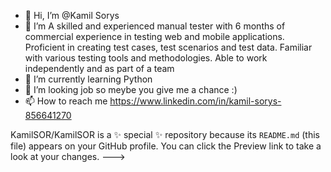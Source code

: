 - 👋 Hi, I’m @Kamil Sorys
- 👀 I’m A skilled and experienced manual tester with 6 months
of commercial experience in testing web and mobile
applications. Proficient in creating test cases, test
scenarios and test data. Familiar with various testing
tools and methodologies. Able to work independently
and as part of a team
- 🌱 I’m currently learning Python
- 💞️ I’m looking job so meybe you give me a chance :)
- 📫 How to reach me https://www.linkedin.com/in/kamil-sorys-856641270



KamilSOR/KamilSOR is a ✨ special ✨ repository because its `README.md` (this file) appears on your GitHub profile.
You can click the Preview link to take a look at your changes.
--->
